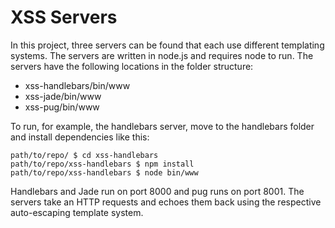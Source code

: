 # XSS Servers

In this project, three servers can be found that each use different templating systems. The servers are written
in node.js and requires node to run. The servers have the following locations in the folder structure:

* xss-handlebars/bin/www
* xss-jade/bin/www
* xss-pug/bin/www

To run, for example, the handlebars server, move to the handlebars folder and install dependencies like this:

    path/to/repo/ $ cd xss-handlebars
    path/to/repo/xss-handlebars $ npm install
    path/to/repo/xss-handlebars $ node bin/www
    
Handlebars and Jade run on port 8000 and pug runs on port 8001. The servers take an HTTP requests and echoes them back
using the respective auto-escaping template system.
     
    

